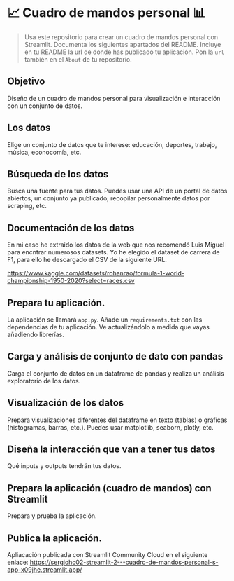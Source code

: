 # 📈 Cuadro de mandos personal 📊
 
> Usa este repositorio para crear un cuadro de mandos personal con Streamlit. Documenta los siguientes apartados del README.
> Incluye en tu README la url de donde has publicado tu aplicación. Pon la `url` también en el `About` de tu repositorio.

## Objetivo
Diseño de un cuadro de mandos personal para visualización e interacción con un conjunto de datos.

## Los datos
Elige un conjunto de datos que te interese: educación, deportes, trabajo, música, econocomía, etc. 

## Búsqueda de los datos
Busca una fuente para tus datos. Puedes usar una API de un portal de datos abiertos, un conjunto ya publicado, recopilar personalmente datos por scraping, etc.

## Documentación de los datos

En mi caso he extraido los datos de la web que nos recomendó Luis Miguel para encntrar numerosos datasets. Yo he elegido el dataset de carrera de F1, para ello he descargado el CSV de la siguiente URL.

https://www.kaggle.com/datasets/rohanrao/formula-1-world-championship-1950-2020?select=races.csv

## Prepara tu aplicación.
La aplicación se llamará `app.py`. Añade un `requirements.txt` con las dependencias de tu aplicación. Ve actualizándolo a medida que vayas añadiendo librerías.

## Carga y análisis de conjunto de dato con pandas
Carga el conjunto de datos en un dataframe de pandas y realiza un análisis exploratorio de los datos.

## Visualización de los datos
Prepara visualizaciones diferentes del dataframe en texto (tablas) o gráficas (histogramas, barras, etc.). Puedes usar matplotlib, seaborn, plotly, etc.

## Diseña la interacción que van a tener tus datos
Qué inputs y outputs tendrán tus datos. 

## Prepara la aplicación (cuadro de mandos) con Streamlit
Prepara y prueba la aplicación.

## Publica la aplicación.

Apliacación publicada con Streamlit Community Cloud en el siguiente enlace: https://sergiohc02-streamlit-2---cuadro-de-mandos-personal-s-app-x09jhe.streamlit.app/
